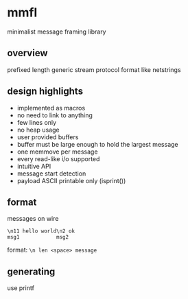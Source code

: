 # mmfl
minimalist message framing library

## overview

prefixed length generic stream protocol format like netstrings

## design highlights

- implemented as macros
- no need to link to anything
- few lines only
- no heap usage
- user provided buffers
- buffer must be large enough to hold the largest message
- one memmove per message
- every read-like i/o supported
- intuitive API
- message start detection
- payload ASCII printable only (isprint())

## format

messages on wire 

```
\n11 hello world\n2 ok
msg1            msg2
```

format: `\n len <space> message`

## generating

use printf
